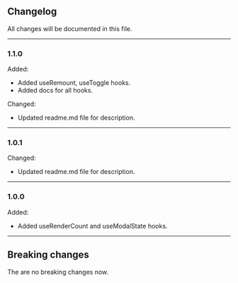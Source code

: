 ## Changelog

All changes will be documented in this file.

---

### 1.1.0
Added:
- Added useRemount, useToggle hooks.
- Added docs for all hooks.

Changed:
- Updated readme.md file for description.

---

### 1.0.1
Changed:
- Updated readme.md file for description.

---

### 1.0.0
Added:
- Added useRenderCount and useModalState hooks.

---

## Breaking changes

The are no breaking changes now.
